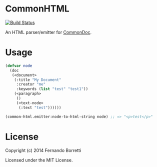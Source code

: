 # CommonHTML

[![Build Status](https://travis-ci.org/CommonDoc/common-html.svg)](https://travis-ci.org/CommonDoc/common-html)

An HTML parser/emitter for [CommonDoc](https://github.com/CommonDoc/common-doc).

# Usage

```lisp
(defvar node
  (doc
   (<document>
    (:title "My Document"
     :creator "me"
     :keywords (list "test" "test1"))
    (<paragraph>
     ()
     (<text-node>
      (:text "test"))))))

(common-html.emitter:node-to-html-string node) ;; => "<p>test</p>"
```

# License

Copyright (c) 2014 Fernando Borretti

Licensed under the MIT License.
